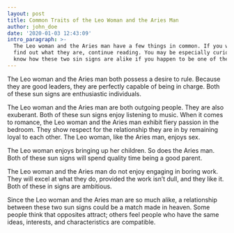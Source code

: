 ```yaml
---
layout: post
title: Common Traits of the Leo Woman and the Aries Man
author: john_doe
date: '2020-01-03 12:43:09'
intro_paragraph: >-
  The Leo woman and the Aries man have a few things in common. If you want to
  find out what they are, continue reading. You may be especially curious to
  know how these two sin signs are alike if you happen to be one of them.
---
```



The Leo woman and the Aries man both possess a desire to rule. Because they are good leaders, they are perfectly capable of being in charge. Both of these sun signs are enthusiastic individuals.

The Leo woman and the Aries man are both outgoing people. They are also exuberant. Both of these sun signs enjoy listening to music. When it comes to romance, the Leo woman and the Aries man exhibit fiery passion in the bedroom. They show respect for the relationship they are in by remaining loyal to each other. The Leo woman, like the Aries man, enjoys sex.

The Leo woman enjoys bringing up her children. So does the Aries man. Both of these sun signs will spend quality time being a good parent.

The Leo woman and the Aries man do not enjoy engaging in boring work. They will excel at what they do, provided the work isn’t dull, and they like it. Both of these in signs are ambitious.

Since the Leo woman and the Aries man are so much alike, a relationship between these two sun signs could be a match made in heaven. Some people think that opposites attract; others feel people who have the same ideas, interests, and characteristics are compatible.
